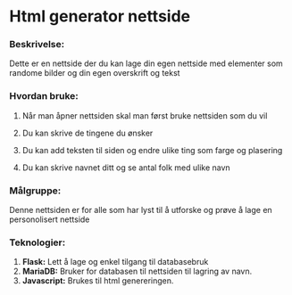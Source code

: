 # Html generator nettside
 
### Beskrivelse:
 
Dette er en nettside der du kan lage din egen nettside med elementer som randome bilder og din egen overskrift og tekst
 
### Hvordan bruke:  
 
1. Når man åpner nettsiden skal man først bruke nettsiden som du vil
 
2. Du kan skrive de tingene du ønsker
 
3. Du kan add teksten til siden og endre ulike ting som farge og plasering
   
5. Du kan skrive navnet ditt og se antal folk med ulike navn
 
 
 
### Målgruppe:
 
Denne nettsiden er for alle som har lyst til å utforske og prøve å lage en personolisert nettside
 
### Teknologier:
 
1. **Flask:** Lett å lage og enkel tilgang til databasebruk
2. **MariaDB:** Bruker for databasen til nettsiden til lagring av navn.
3. **Javascript:** Brukes til html genereringen.
 
 
 
